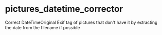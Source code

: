 # pictures_datetime_corrector
Correct DateTimeOriginal Exif tag of pictures that don't have it by extracting the date from the filename if possible
